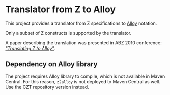 # Translator from Z to Alloy

This project provides a translator from Z specifications to [Alloy][alloy] notation.

Only a subset of Z constructs is supported by the translator.

A paper describing the translation was presented in ABZ 2010 conference:
[_"Translating Z to Alloy"_][alloy-paper].

[alloy]: http://alloy.mit.edu
[alloy-paper]: http://dx.doi.org/10.1007/978-3-642-11811-1_28


## Dependency on Alloy library

The project requires Alloy library to compile, which is not available in Maven Central.
For this reason, `z2alloy` is not deployed to Maven Central as well. Use the CZT repository
version instead.
